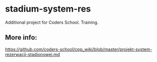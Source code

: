 # stadium-system-res
Additional project for Coders School. Training.

## More info: 
https://github.com/coders-school/cpp_wiki/blob/master/projekt-system-rezerwacji-stadionowej.md
